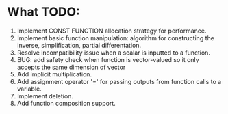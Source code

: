 # What TODO:

1. Implement CONST FUNCTION allocation strategy for performance.
2. Implement basic function manipulation: algorithm for constructing the inverse, simplification, partial differentation.
4. Resolve incompatibility issue when a scalar is inputted to a function.
5. BUG: add safety check when function is vector-valued so it only accepts the same dimension of vector
6. Add implicit multiplication.
7. Add assignment operator '=' for passing outputs from function calls to a variable.
8. Implement deletion.
9. Add function composition support.



